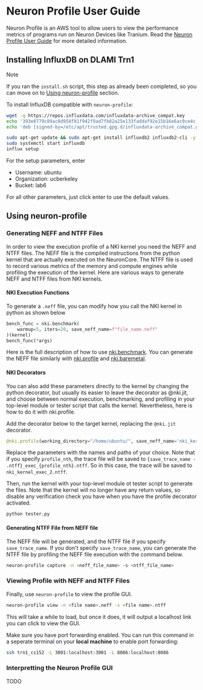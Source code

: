 # Neuron Profile User Guide
Neuron Profile is an AWS tool to allow users to view the performance metrics of programs run on Neuron Devices like Tranium. Read the [Neuron Profile User Guide](https://awsdocs-neuron.readthedocs-hosted.com/en/latest/tools/neuron-sys-tools/neuron-profile-user-guide.html) for more detailed information.

## Installing InfluxDB on DLAMI Trn1

> [!NOTE]
>
> If you ran the `install.sh` script, this step as already been completed, so you can move on to [Using neuron-profile](#using-neuron-profile) section.

To install InfluxDB compatible with `neuron-profile`:
```bash
wget -q https://repos.influxdata.com/influxdata-archive_compat.key
echo '393e8779c89ac8d958f81f942f9ad7fb82a25e133faddaf92e15b16e6ac9ce4c influxdata-archive_compat.key' | sha256sum -c && cat influxdata-archive_compat.key | gpg --dearmor | sudo tee /etc/apt/trusted.gpg.d/influxdata-archive_compat.gpg > /dev/null
echo 'deb [signed-by=/etc/apt/trusted.gpg.d/influxdata-archive_compat.gpg] https://repos.influxdata.com/debian stable main' | sudo tee /etc/apt/sources.list.d/influxdata.list

sudo apt-get update && sudo apt-get install influxdb2 influxdb2-cli -y
sudo systemctl start influxdb
influx setup
```

For the setup parameters, enter
- Username: ubuntu
- Organization: ucberkeley
- Bucket: lab6

For all other parameters, just click enter to use the default values.

## Using neuron-profile

### Generating NEFF and NTFF Files
In order to view the execution profile of a NKI kernel you need the NEFF and NTFF files. The NEFF file is the compiled instructions from the python kernel that are actually executed on the NeuronCore. The NTFF file is used to record various metrics of the memory and compute engines while profiling the execution of the kernel. Here are various ways to generate NEFF and NTFF files from NKI kernels.

#### NKI Execution Functions
To generate a `.neff` file, you can modify how you call the NKI kernel in python as shown below
```python
bench_func = nki.benchmark(
    warmup=5, iters=20, save_neff_name=f"file_name.neff"
)(kernel)
bench_func(*args)
```
Here is the full description of how to use [nki.benchmark](https://awsdocs-neuron.readthedocs-hosted.com/en/latest/general/nki/api/generated/nki.benchmark.html#nki.benchmark). You can generate the NEFF file similarly with [nki.profile](https://awsdocs-neuron.readthedocs-hosted.com/en/latest/general/nki/api/generated/nki.profile.html#nki.profile) and [nki.baremetal](https://awsdocs-neuron.readthedocs-hosted.com/en/latest/general/nki/api/generated/nki.baremetal.html#nki.baremetal).

#### NKI Decorators
You can also add these parameters directly to the kernel by changing the python decorator, but usually its easier to leave the decorator as @nki.jit, and choose between normal execution, benchmarking, and profiling in your top-level module or tester script that calls the kernel. Nevertheless, here is how to do it with nki.profile.

Add the decorator below to the target kernel, replacing the `@nki.jit` decorator.
```python
@nki.profile(working_directory="/home/ubuntu/", save_neff_name='nki_kernel.neff', save_trace_name='nki_kernel.ntff', profile_nth=2)
```
Replace the parameters with the names and paths of your choice. Note that if you specify `profile_nth`, the trace file will be saved to `{save_trace_name - .ntff}_exec_{profile_nth}.ntff`. So in this case, the trace will be saved to `nki_kernel_exec_2.ntff`.

Then, run the kernel with your top-level module ot tester script to generate the files. Note that the kernel will no longer have any return values, so disable any verification check you have when you have the profile decorator activated. 
```bash
python tester.py
```

#### Generating NTFF File from NEFF file
The NEFF file will be generated, and the NTFF file if you specify `save_trace_name`. If you don't specify `save_trace_name`, you can generate the NTFF file by profiling the NEFF file execution with the command below.
```bash
neuron-profile capture -n <neff_file_name> -s <ntff_file_name>
```

### Viewing Profile with NEFF and NTFF Files
Finally, use `neuron-profile` to view the profile GUI.
```bash
neuron-profile view -n <file name>.neff -s <file name>.ntff
```
This will take a while to load, but once it does, it will output a localhost link you can click to view the GUI.

Make sure you have port forwarding enabled. You can run this command in a seperate terminal on your **local machine** to enable port forwarding:
```bash
ssh trn1_cs152 -L 3001:localhost:3001 -L 8086:localhost:8086
```

### Interpretting the Neuron Profile GUI
TODO
